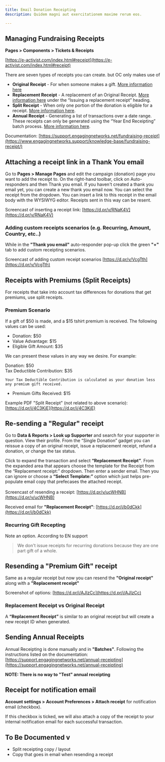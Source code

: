 ```yaml
---
title: Email Donation Receipting
description: Quidem magni aut exercitationem maxime rerum eos.

---
```


## Managing Fundraising Receipts 

**Pages > Components > Tickets & Receipts**

[https://e-activist.com/index.html#receipt](https://e-activist.com/index.html#receipt)

There are seven types of receipts you can create. but OC only makes use of

* **Original Receipt** - For when someone makes a gift. [More information here](https://www.engagingnetworks.support/knowledge-base/fundraising-receipt/)
* **Replacement Receipt** - A replacement of an Original Receipt. [More information here](https://www.engagingnetworks.support/knowledge-base/gadgets-single-donations/) under the “Issuing a replacement receipt” heading.
* **Split Receipt** - When only one portion of the donation is eligible for a receipt. [More information here](https://www.engagingnetworks.support/knowledge-base/split-receipt/).
* **Annual Receipt** - Generating a list of transactions over a date range. These receipts can only be generated using the “Year End Receipting” batch process.  [More information here](http://www.engagingnetworks.support/knowledge-base/annual-receipting/).

Documentation: [https://support.engagingnetworks.net/fundraising-receipt](https://www.engagingnetworks.support/knowledge-base/fundraising-receipt/)


## Attaching a receipt link in a Thank You email 

Go to **Pages > Manage Pages** and edit the campaign (donation) page you want to add the receipt to. On the right-hand toolbar, click on Auto-responders and then Thank you email. If you haven't created a thank you email yet, you can create a new thank you email now. You can select the receipt from the dropdown. You can insert a link to this receipt in the email body with the WYSIWYG editor. Receipts sent in this way can be resent.

Screencast of inserting a receipt link: [https://d.pr/v/RNaK4V](https://d.pr/v/RNaK4V)


### Adding custom receipts scenarios (e.g. Recurring, Amount, Country, etc..) 

While in the **"Thank you email"** auto-responder pop-up click the green **"+"** tab to add custom receipting scenarios.

Screencast of adding custom receipt scenarios [https://d.pr/v/VcgTth](https://d.pr/v/VcgTth)


## Receipts with Premiums (Split Receipts) 

For receipts that take into account tax differences for donations that get premiums, use split receipts.


### Premium Scenario 
If a gift of $50 is made, and a $15 tshirt premium is received. The following values can be used:

* Donation: $50
* Value Advantage: $15
* Eligible Gift Amount: $35

We can present these values in any way we desire. For example:

Donation: $50 \
Tax Deductible Contribution: $35 

    Your Tax Deductible Contribution is calculated as your donation less any premium gift received.

* Premium Gifts Received: $15

Example PDF "Split Receipt" (not related to above scenario): [https://d.pr/i/4C3KjE](https://d.pr/i/4C3KjE)


## Re-sending a "Regular" receipt

Go to **Data & Reports > Look up Supporter** and search for your supporter in question. View their profile. From the “Single Donation” gadget you can reissue a copy of an original receipt, issue a replacement receipt, refund a donation, or change the tax status.

Click to expand the transaction and select **“Replacement Receipt”**. From the expanded area that appears choose the template for the Receipt from the “Replacement receipt:” dropdown. Then enter a sender email. Then you can ignore or choose a **“Select Template:”** option which just helps pre-populate email copy that prefecases the attached receipt. \
 \
Screencast of resending a receipt: [https://d.pr/v/ucWHNB](https://d.pr/v/ucWHNB)

Received email for **"Replacement Receipt"**: [https://d.pr/i/b0dCkk](https://d.pr/i/b0dCkk)


### Recurring Gift Recepting 

Note an option. According to EN support 
>We don't issue receipts for recurring donations because they are one part gift of a whole.


## Resending a "Premium Gift" receipt 

Same as a regular receipt but now you can resend the **"Original receipt"** along with a **"Replacement receipt"**

Screenshot of options: [https://d.pr/i/AJIzCc](https://d.pr/i/AJIzCc)


### Replacement Receipt vs Original Receipt 

A **“Replacement Receipt”** is similar to an original receipt but will create a new receipt ID when generated.


## Sending Annual Receipts 

Annual Receipting is done manually and in **"Batches"**. Following the instructions listed on the documentation: [https://support.engagingnetworks.net/annual-receipting](https://support.engagingnetworks.net/annual-receipting)

**NOTE: There is no way to "Test" annual receipting**


## Receipt for notification email 

**Account settings > Account Preferences > Attach receipt** for notification email (checkbox).

If this checkbox is ticked, we will also attach a copy of the receipt to your internal notification email for each successful transaction.


## To Be Documented v

* Split receipting copy / layout
* Copy that goes in email when resending a receipt